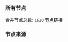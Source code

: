 ### 所有节点
合并节点总数: `1620`
[节点链接](https://raw.githubusercontent.com/rzhy1/11/master/sub/sub_merge_base64.txt)

### 节点来源